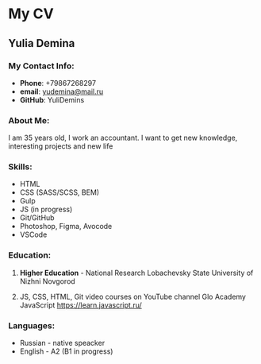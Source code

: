 # My CV

## **Yulia Demina**

### My Contact Info:

* **Phone**: +79867268297
* **email**: yudemina@mail.ru
* **GitHub**: YuliDemins

### About Me:
I am 35 years old, I work an accountant. I want to get new knowledge, interesting projects and new life

### Skills:
* HTML
* CSS (SASS/SCSS, BEM)
* Gulp
* JS (in progress)
* Git/GitHub
* Photoshop, Figma, Avocode
* VSCode

### Education:
1. **Higher Education** - National Research Lobachevsky State University of Nizhni Novgorod

2. JS, CSS, HTML, Git video courses on YouTube channel Glo Academy
JavaScript https://learn.javascript.ru/

### Languages:
* Russian - native speacker
* English - A2 (B1 in progress)
